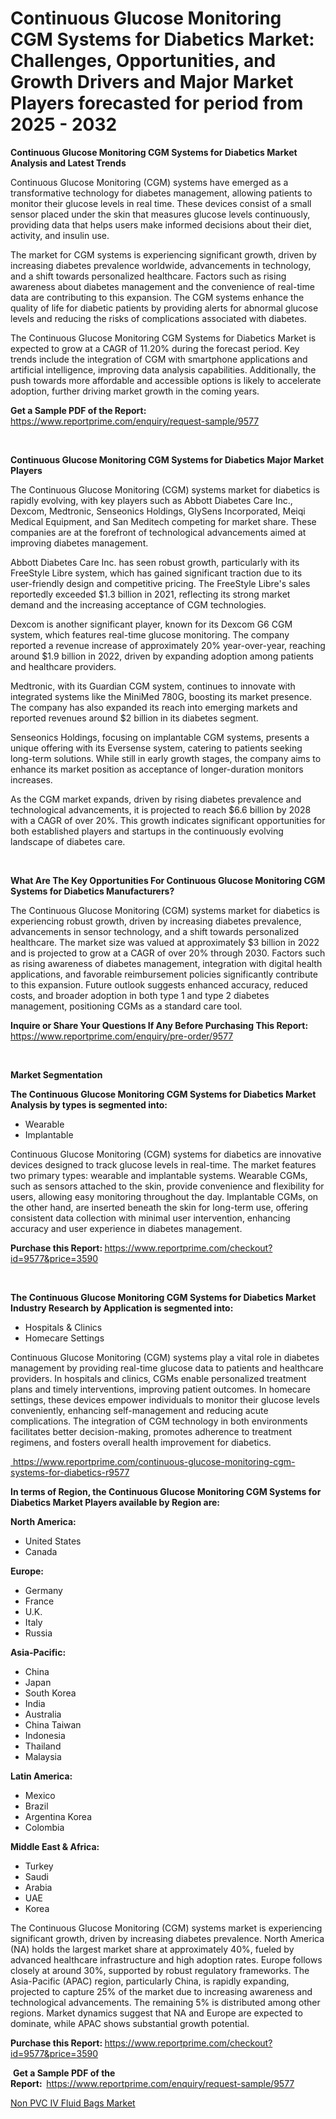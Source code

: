 <p><h1>Continuous Glucose Monitoring CGM Systems for Diabetics Market: Challenges, Opportunities, and Growth Drivers and Major Market Players forecasted for period from 2025 - 2032</h1></p><p><strong>Continuous Glucose Monitoring CGM Systems for Diabetics Market Analysis and Latest Trends</strong></p>
<p><p>Continuous Glucose Monitoring (CGM) systems have emerged as a transformative technology for diabetes management, allowing patients to monitor their glucose levels in real time. These devices consist of a small sensor placed under the skin that measures glucose levels continuously, providing data that helps users make informed decisions about their diet, activity, and insulin use.</p><p>The market for CGM systems is experiencing significant growth, driven by increasing diabetes prevalence worldwide, advancements in technology, and a shift towards personalized healthcare. Factors such as rising awareness about diabetes management and the convenience of real-time data are contributing to this expansion. The CGM systems enhance the quality of life for diabetic patients by providing alerts for abnormal glucose levels and reducing the risks of complications associated with diabetes.</p><p>The Continuous Glucose Monitoring CGM Systems for Diabetics Market is expected to grow at a CAGR of 11.20% during the forecast period. Key trends include the integration of CGM with smartphone applications and artificial intelligence, improving data analysis capabilities. Additionally, the push towards more affordable and accessible options is likely to accelerate adoption, further driving market growth in the coming years.</p></p>
<p><strong>Get a Sample PDF of the Report:&nbsp;</strong> <a href="https://www.reportprime.com/enquiry/request-sample/9577?utm_campaign=2210&utm_medium=2&utm_source=Github&utm_content=ia&utm_term=20032025&utm_id=continuous-glucose-monitoring-cgm-systems-for-diabetics">https://www.reportprime.com/enquiry/request-sample/9577</a></p>
<p>&nbsp;</p>
<p><strong>Continuous Glucose Monitoring CGM Systems for Diabetics Major Market Players</strong></p>
<p><p>The Continuous Glucose Monitoring (CGM) systems market for diabetics is rapidly evolving, with key players such as Abbott Diabetes Care Inc., Dexcom, Medtronic, Senseonics Holdings, GlySens Incorporated, Meiqi Medical Equipment, and San Meditech competing for market share. These companies are at the forefront of technological advancements aimed at improving diabetes management.</p><p>Abbott Diabetes Care Inc. has seen robust growth, particularly with its FreeStyle Libre system, which has gained significant traction due to its user-friendly design and competitive pricing. The FreeStyle Libre's sales reportedly exceeded $1.3 billion in 2021, reflecting its strong market demand and the increasing acceptance of CGM technologies.</p><p>Dexcom is another significant player, known for its Dexcom G6 CGM system, which features real-time glucose monitoring. The company reported a revenue increase of approximately 20% year-over-year, reaching around $1.9 billion in 2022, driven by expanding adoption among patients and healthcare providers.</p><p>Medtronic, with its Guardian CGM system, continues to innovate with integrated systems like the MiniMed 780G, boosting its market presence. The company has also expanded its reach into emerging markets and reported revenues around $2 billion in its diabetes segment.</p><p>Senseonics Holdings, focusing on implantable CGM systems, presents a unique offering with its Eversense system, catering to patients seeking long-term solutions. While still in early growth stages, the company aims to enhance its market position as acceptance of longer-duration monitors increases.</p><p>As the CGM market expands, driven by rising diabetes prevalence and technological advancements, it is projected to reach $6.6 billion by 2028 with a CAGR of over 20%. This growth indicates significant opportunities for both established players and startups in the continuously evolving landscape of diabetes care.</p></p>
<p>&nbsp;</p>
<p><strong>What Are The Key Opportunities For Continuous Glucose Monitoring CGM Systems for Diabetics Manufacturers?</strong></p>
<p><p>The Continuous Glucose Monitoring (CGM) systems market for diabetics is experiencing robust growth, driven by increasing diabetes prevalence, advancements in sensor technology, and a shift towards personalized healthcare. The market size was valued at approximately $3 billion in 2022 and is projected to grow at a CAGR of over 20% through 2030. Factors such as rising awareness of diabetes management, integration with digital health applications, and favorable reimbursement policies significantly contribute to this expansion. Future outlook suggests enhanced accuracy, reduced costs, and broader adoption in both type 1 and type 2 diabetes management, positioning CGMs as a standard care tool.</p></p>
<p><strong>Inquire or Share Your Questions If Any Before Purchasing This Report:</strong> <a href="https://www.reportprime.com/enquiry/pre-order/9577?utm_campaign=2210&utm_medium=2&utm_source=Github&utm_content=ia&utm_term=20032025&utm_id=continuous-glucose-monitoring-cgm-systems-for-diabetics">https://www.reportprime.com/enquiry/pre-order/9577</a></p>
<p>&nbsp;</p>
<p><strong>Market Segmentation</strong></p>
<p><strong>The Continuous Glucose Monitoring CGM Systems for Diabetics Market Analysis by types is segmented into:</strong></p>
<p><ul><li>Wearable</li><li>Implantable</li></ul></p>
<p><p>Continuous Glucose Monitoring (CGM) systems for diabetics are innovative devices designed to track glucose levels in real-time. The market features two primary types: wearable and implantable systems. Wearable CGMs, such as sensors attached to the skin, provide convenience and flexibility for users, allowing easy monitoring throughout the day. Implantable CGMs, on the other hand, are inserted beneath the skin for long-term use, offering consistent data collection with minimal user intervention, enhancing accuracy and user experience in diabetes management.</p></p>
<p><strong>Purchase this Report:&nbsp;</strong><a href="https://www.reportprime.com/checkout?id=9577&price=3590&utm_campaign=2210&utm_medium=2&utm_source=Github&utm_content=ia&utm_term=20032025&utm_id=continuous-glucose-monitoring-cgm-systems-for-diabetics">https://www.reportprime.com/checkout?id=9577&price=3590</a></p>
<p>&nbsp;</p>
<p><strong>The Continuous Glucose Monitoring CGM Systems for Diabetics Market Industry Research by Application is segmented into:</strong></p>
<p><ul><li>Hospitals & Clinics</li><li>Homecare Settings</li></ul></p>
<p><p>Continuous Glucose Monitoring (CGM) systems play a vital role in diabetes management by providing real-time glucose data to patients and healthcare providers. In hospitals and clinics, CGMs enable personalized treatment plans and timely interventions, improving patient outcomes. In homecare settings, these devices empower individuals to monitor their glucose levels conveniently, enhancing self-management and reducing acute complications. The integration of CGM technology in both environments facilitates better decision-making, promotes adherence to treatment regimens, and fosters overall health improvement for diabetics.</p></p>
<p><a href="https://www.reportprime.com/continuous-glucose-monitoring-cgm-systems-for-diabetics-r9577?utm_campaign=2210&utm_medium=2&utm_source=Github&utm_content=ia&utm_term=20032025&utm_id=continuous-glucose-monitoring-cgm-systems-for-diabetics">&nbsp;https://www.reportprime.com/continuous-glucose-monitoring-cgm-systems-for-diabetics-r9577</a></p>
<p><strong>In terms of Region, the Continuous Glucose Monitoring CGM Systems for Diabetics Market Players available by Region are:</strong></p>
<p>
    <p> <strong> North America: </strong>
        <ul>
            <li>United States</li>
            <li>Canada</li>
        </ul>
        </p> 
    <p> <strong> Europe: </strong>
        <ul>
            <li>Germany</li>
            <li>France</li>
            <li>U.K.</li>
            <li>Italy</li>
            <li>Russia</li>
        </ul>
        </p> 
    <p> <strong> Asia-Pacific: </strong>
        <ul>
            <li>China</li>
            <li>Japan</li>
            <li>South Korea</li>
            <li>India</li>
            <li>Australia</li>
            <li>China Taiwan</li>
            <li>Indonesia</li>
            <li>Thailand</li>
            <li>Malaysia</li>
        </ul>
        </p> 
    <p> <strong> Latin America: </strong>
        <ul>
            <li>Mexico</li>
            <li>Brazil</li>
            <li>Argentina Korea</li>
            <li>Colombia</li>
        </ul>
        </p> 
    <p> <strong> Middle East & Africa: </strong>
        <ul>
            <li>Turkey</li>
            <li>Saudi</li>
            <li>Arabia</li>
            <li>UAE</li>
            <li>Korea</li>
        </ul>
    </p>
    </p>
<p><p>The Continuous Glucose Monitoring (CGM) systems market is experiencing significant growth, driven by increasing diabetes prevalence. North America (NA) holds the largest market share at approximately 40%, fueled by advanced healthcare infrastructure and high adoption rates. Europe follows closely at around 30%, supported by robust regulatory frameworks. The Asia-Pacific (APAC) region, particularly China, is rapidly expanding, projected to capture 25% of the market due to increasing awareness and technological advancements. The remaining 5% is distributed among other regions. Market dynamics suggest that NA and Europe are expected to dominate, while APAC shows substantial growth potential.</p></p>
<p><strong>Purchase this Report: </strong><a href="https://www.reportprime.com/checkout?id=9577&price=3590&utm_campaign=2210&utm_medium=2&utm_source=Github&utm_content=ia&utm_term=20032025&utm_id=continuous-glucose-monitoring-cgm-systems-for-diabetics">https://www.reportprime.com/checkout?id=9577&price=3590</a></p>
<p>&nbsp;<strong>Get a Sample PDF of the Report:&nbsp;&nbsp;</strong><a href="https://www.reportprime.com/enquiry/request-sample/9577?utm_campaign=2210&utm_medium=2&utm_source=Github&utm_content=ia&utm_term=20032025&utm_id=continuous-glucose-monitoring-cgm-systems-for-diabetics">https://www.reportprime.com/enquiry/request-sample/9577</a></p>
<p><strong></strong></p>
<p><p><a href="https://github.com/globismark/Market-Research-Report-List-6/blob/main/non-pvc-iv-fluid-bags-market.md?utm_campaign=2210&utm_medium=2&utm_source=Github&utm_content=ia&utm_term=20032025&utm_id=continuous-glucose-monitoring-cgm-systems-for-diabetics">Non PVC IV Fluid Bags Market</a></p></p>